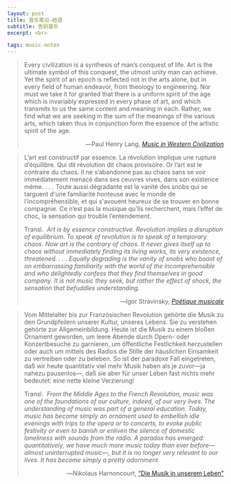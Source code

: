 ```yaml
---
layout: post
title: 音乐笔记—结语
subtitle: 告别音乐
excerpt: <br>

tags: music-notes
---
```


> <p class="quote">
> Every civilization is a synthesis of man’s conquest of life. Art is the ultimate symbol of this conquest, the utmost unity man can achieve. Yet the spirit of an epoch is reflected not in the arts alone, but in every field of human endeavor, from theology to engineering. Nor must we take it for granted that there is a uniform spirit of the age which is invariably expressed in every phase of art, and which transmits to us the same content and meaning in each. Rather, we find what we are seeking in the sum of the meanings of the various arts, which taken thus in conjunction form the essence of the artistic spirit of the age. </p>
>
><p align="right" class="quote-ttl"> 
> ―Paul Henry Lang, <nobr> <a href="https://archive.org/details/musicinwesternci0000unse/page/n17/mode/2up"> <i>Music in Western Civilization</i> </a> </nobr> </p>

> <p class="quote">
> L’art est constructif par essence. La révolution implique une rupture d’équilibre. Qui dit révolution dit chaos provisoire. Or l’art est le contraire du chaos. II ne s’abandonne pas au chaos sans se voir immédiatement menacé dans ses ceuvres vives, dans son existence méme. <nobr>. . .</nobr> Toute aussi dégradante est la vanité des snobs qui se targuent d'une familiarité honteuse avec le monde de l’incompréhensible, et qui s'avouent heureux de se trouver en bonne compagnie. Ce n’est pas la musique qu’ils recherchent, mais l’effet de choc, la sensation qui trouble l’entendement. </p>
>
> <p class="quote-transl">
> Transl.&nbsp; <i>Art is by essence constructive. Revolution implies a disruption of equilibrium. To speak of revolution is to speak of a temporary chaos. Now art is the contrary of chaos. It never gives itself up to chaos without immediately finding its living works, its very existence, threatened. <nobr>. . .</nobr> Equally degrading is the vanity of snobs who boast of an embarrassing familiarity with the world of the incomprehensible and who delightedly confess that they find themselves in good company. It is not music they seek, but rather the effect of shock, the sensation that befuddles understanding. </i> </p>
>
><p align="right" class="quote-ttl"> 
> ―Igor Stravinsky, <nobr> <a href="https://archive.org/details/poeticsofmusic0000igor/page/10/mode/2up"> <i>Poétique musicale</i> </a> </nobr> </p>


> <p class="quote">
> Vom Mittelalter bis zur Französischen Revolution gehörte die Musik zu den Grundpfeilern unserer Kultur, unseres Lebens. Sie zu verstehen gehörte zur Allgemeinbildung. Heute ist die Musik zu einem bloßen Ornament geworden, um leere Abende durch Opern- oder Konzertbesuche zu garnieren, um öffentliche Festlichkeit herzustellen oder auch um mittels des Radios die Stille der häuslichen Einsamkeit zu vertreiben oder zu beleben. So ist der paradoxe Fall eingetreten, daß wir heute quantitativ viel mehr Musik haben als je zuvor—ja nahezu pausenlos—, daß sie aber für unser Leben fast nichts mehr bedeutet: eine nette kleine Verzierung! </p>
>
> <p class="quote-transl">
> Transl.&nbsp; <i>From the Middle Ages to the French Revolution, music was one of the foundations of our culture, indeed, of our very lives. The understanding of music was part of a general education. Today, music has become simply an ornament used to embellish idle evenings with trips to the opera or to concerts, to evoke public festivity or even to banish or enliven the silence of domestic loneliness with sounds from the radio. A paradox has emerged: quantitatively, we have much more music today than ever before—almost uninterrupted music—, but it is no longer very relevant to our lives. It has become simply a pretty adornment. </i> </p>
>
><p align="right" class="quote-ttl"> 
> ―Nikolaus Harnoncourt, <nobr> <a href="https://archive.org/details/baroquemusictoda0000harn/page/10/mode/2up"> “Die Musik in unserem Leben” </a> </nobr> </p>

<br>






